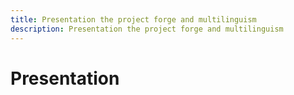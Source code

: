 ```yaml
---
title: Presentation the project forge and multilinguism
description: Presentation the project forge and multilinguism
---
```

# Presentation 